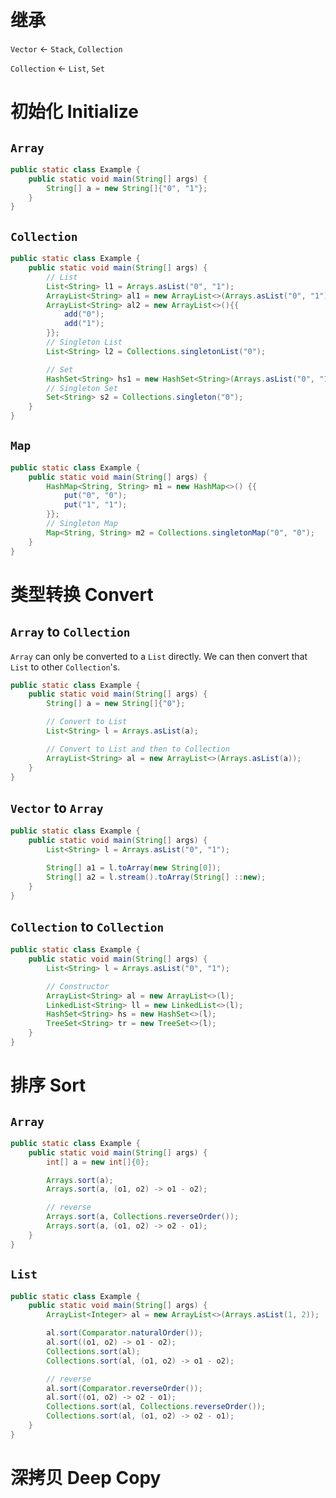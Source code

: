 # 继承

`Vector` <- `Stack`, `Collection`

`Collection` <- `List`, `Set`

# 初始化 Initialize

## `Array`

```java
public static class Example {
    public static void main(String[] args) {
        String[] a = new String[]{"0", "1"};
    }
}
```

## `Collection`

```java
public static class Example {
    public static void main(String[] args) {
        // List
        List<String> l1 = Arrays.asList("0", "1");
        ArrayList<String> al1 = new ArrayList<>(Arrays.asList("0", "1"));
        ArrayList<String> al2 = new ArrayList<>(){{
            add("0");
            add("1");
        }};
        // Singleton List
        List<String> l2 = Collections.singletonList("0");

        // Set
        HashSet<String> hs1 = new HashSet<String>(Arrays.asList("0", "1"));
        // Singleton Set
        Set<String> s2 = Collections.singleton("0");
    }
}
```

## `Map`

```java
public static class Example {
    public static void main(String[] args) {
        HashMap<String, String> m1 = new HashMap<>() {{
            put("0", "0");
            put("1", "1");
        }};
        // Singleton Map
        Map<String, String> m2 = Collections.singletonMap("0", "0");
    }
}
```

# 类型转换 Convert

## `Array` to `Collection`

`Array` can only be converted to a `List` directly. We can then convert that `List` to other `Collection`'s.

```java
public static class Example {
    public static void main(String[] args) {
        String[] a = new String[]{"0"};

        // Convert to List
        List<String> l = Arrays.asList(a);

        // Convert to List and then to Collection
        ArrayList<String> al = new ArrayList<>(Arrays.asList(a));
    }
}
```

## `Vector` to `Array`

```java
public static class Example {
    public static void main(String[] args) {
        List<String> l = Arrays.asList("0", "1");

        String[] a1 = l.toArray(new String[0]);
        String[] a2 = l.stream().toArray(String[] ::new);
    }
}
```

## `Collection` to `Collection`

```java
public static class Example {
    public static void main(String[] args) {
        List<String> l = Arrays.asList("0", "1");

        // Constructor
        ArrayList<String> al = new ArrayList<>(l);
        LinkedList<String> ll = new LinkedList<>(l);
        HashSet<String> hs = new HashSet<>(l);
        TreeSet<String> tr = new TreeSet<>(l);
    }
}
```

# 排序 Sort

## `Array`

```java
public static class Example {
    public static void main(String[] args) {
        int[] a = new int[]{0};

        Arrays.sort(a);
        Arrays.sort(a, (o1, o2) -> o1 - o2);

        // reverse
        Arrays.sort(a, Collections.reverseOrder());
        Arrays.sort(a, (o1, o2) -> o2 - o1);
    }
}
```

## `List`

```java
public static class Example {
    public static void main(String[] args) {
        ArrayList<Integer> al = new ArrayList<>(Arrays.asList(1, 2));

        al.sort(Comparator.naturalOrder());
        al.sort((o1, o2) -> o1 - o2);
        Collections.sort(al);
        Collections.sort(al, (o1, o2) -> o1 - o2);

        // reverse
        al.sort(Comparator.reverseOrder());
        al.sort((o1, o2) -> o2 - o1);
        Collections.sort(al, Collections.reverseOrder());
        Collections.sort(al, (o1, o2) -> o2 - o1);
    }
}
```

# 深拷贝 Deep Copy
